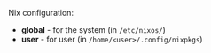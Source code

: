Nix configuration:
* **global**  - for the system (in `/etc/nixos/`)
* **user** - for user (in `/home/<user>/.config/nixpkgs`)

